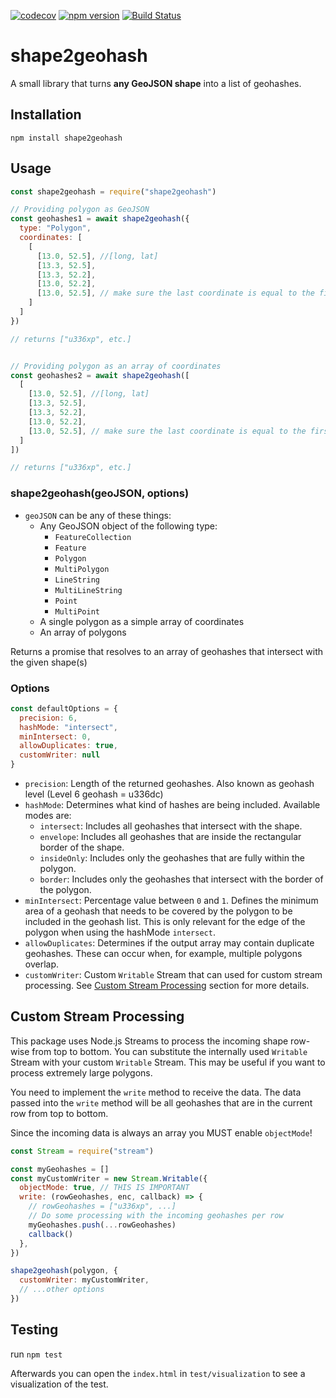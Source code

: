 [![codecov](https://codecov.io/gh/marcelreppi/shape2geohash/branch/main/graph/badge.svg?token=ZH99xC7T3v)](https://codecov.io/gh/marcelreppi/shape2geohash)
[![npm version](https://badge.fury.io/js/shape2geohash.svg)](https://badge.fury.io/js/shape2geohash)
[![Build Status](https://travis-ci.org/marcelreppi/shape2geohash.svg?branch=master)](https://travis-ci.org/marcelreppi/shape2geohash)

# shape2geohash

A small library that turns **any GeoJSON shape** into a list of geohashes.


## Installation

```
npm install shape2geohash
```

## Usage

```js
const shape2geohash = require("shape2geohash")

// Providing polygon as GeoJSON
const geohashes1 = await shape2geohash({
  type: "Polygon",
  coordinates: [
    [
      [13.0, 52.5], //[long, lat]
      [13.3, 52.5],
      [13.3, 52.2],
      [13.0, 52.2],
      [13.0, 52.5], // make sure the last coordinate is equal to the first one
    ]
  ]
})

// returns ["u336xp", etc.]


// Providing polygon as an array of coordinates
const geohashes2 = await shape2geohash([
  [
    [13.0, 52.5], //[long, lat]
    [13.3, 52.5],
    [13.3, 52.2],
    [13.0, 52.2],
    [13.0, 52.5], // make sure the last coordinate is equal to the first one
  ]
])

// returns ["u336xp", etc.]
```

### shape2geohash(geoJSON, options)

* `geoJSON` can be any of these things:
  * Any GeoJSON object of the following type:
    * `FeatureCollection`
    * `Feature`
    * `Polygon`
    * `MultiPolygon`
    * `LineString`
    * `MultiLineString`
    * `Point`
    * `MultiPoint`
  * A single polygon as a simple array of coordinates
  * An array of polygons

Returns a promise that resolves to an array of geohashes that intersect with the given shape(s)

### Options

```js
const defaultOptions = {
  precision: 6,
  hashMode: "intersect",
  minIntersect: 0,
  allowDuplicates: true,
  customWriter: null
}
```

* `precision`: Length of the returned geohashes. Also known as geohash level (Level 6 geohash = u336dc)
* `hashMode`: Determines what kind of hashes are being included. Available modes are:
  * `intersect`: Includes all geohashes that intersect with the shape.
  * `envelope`: Includes all geohashes that are inside the rectangular border of the shape.
  * `insideOnly`: Includes only the geohashes that are fully within the polygon.
  * `border`: Includes only the geohashes that intersect with the border of the polygon.
* `minIntersect`: Percentage value between `0` and `1`. Defines the minimum area of a geohash that needs to be covered by the polygon to be included in the geohash list. This is only relevant for the edge of the polygon when using the hashMode `intersect`.
* `allowDuplicates`: Determines if the output array may contain duplicate geohashes. These can occur when, for example, multiple polygons overlap.
* `customWriter`: Custom `Writable` Stream that can used for custom stream processing. See [Custom Stream Processing](#custom-stream-processing) section for more details.

## Custom Stream Processing

This package uses Node.js Streams to process the incoming shape row-wise from top to bottom. You can substitute the internally used `Writable` Stream with your custom `Writable` Stream. This may be useful if you want to process extremely large polygons. 

You need to implement the `write` method to receive the data. The data passed into the `write` method will be all geohashes that are in the current row from top to bottom. 

Since the incoming data is always an array you MUST enable `objectMode`!

```js
const Stream = require("stream")

const myGeohashes = []
const myCustomWriter = new Stream.Writable({
  objectMode: true, // THIS IS IMPORTANT
  write: (rowGeohashes, enc, callback) => {
    // rowGeohashes = ["u336xp", ...]
    // Do some processing with the incoming geohashes per row
    myGeohashes.push(...rowGeohashes)
    callback()
  },
})

shape2geohash(polygon, { 
  customWriter: myCustomWriter,
  // ...other options
})
```

## Testing

run `npm test`

Afterwards you can open the `index.html` in `test/visualization` to see a visualization of the test.
